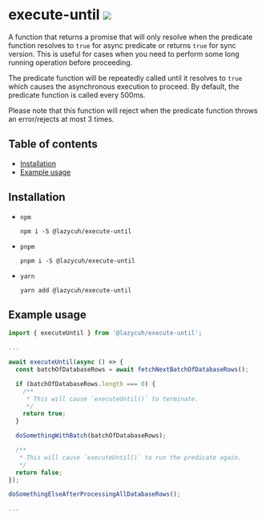 # execute-until [![](https://circleci.com/gh/lazycuh/execute-until.svg?style=svg&logo=appveyor)](https://app.circleci.com/pipelines/github/lazycuh/execute-until?branch=main)

A function that returns a promise that will only resolve when the predicate function resolves to `true` for async predicate or returns `true` for sync version. This is useful for cases when you need to perform some long running operation before proceeding.

The predicate function will be repeatedly called until it resolves to `true` which causes the asynchronous execution to proceed. By default, the predicate function is called every 500ms.

Please note that this function will reject when the predicate function throws an error/rejects at most 3 times.

## Table of contents

<!-- toc -->

- [Installation](#installation)
- [Example usage](#example-usage)

<!-- tocstop -->

## Installation

- `npm`

  ```
  npm i -S @lazycuh/execute-until
  ```

- `pnpm`

  ```
  pnpm i -S @lazycuh/execute-until
  ```

- `yarn`

  ```
  yarn add @lazycuh/execute-until
  ```

## Example usage

```ts
import { executeUntil } from '@lazycuh/execute-until';

...

await executeUntil(async () => {
  const batchOfDatabaseRows = await fetchNextBatchOfDatabaseRows();

  if (batchOfDatabaseRows.length === 0) {
    /**
     * This will cause `executeUntil()` to terminate.
     */
    return true;
  }

  doSomethingWithBatch(batchOfDatabaseRows);

  /**
   * This will cause `executeUntil()` to run the predicate again.
   */
  return false;
});

doSomethingElseAfterProcessingAllDatabaseRows();

...
```
